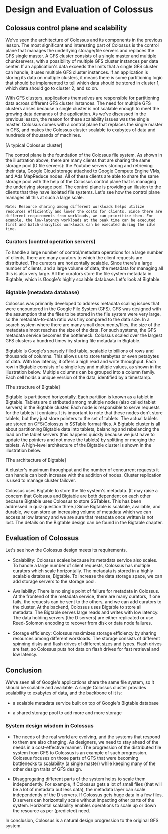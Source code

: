 # Design and Evaluation of Colossus
## Colossus control plane and scalability
We’ve seen the architecture of Colossus and its components in the previous lesson. The most significant and interesting part of Colossus is the control plane that manages the underlying storage/file servers and replaces the GFS single master. A GFS cluster consists of a single master and multiple chunkservers, with a possibility of multiple GFS cluster instances per data center. If an application's data exceeds the limits that a single GFS cluster can handle, it uses multiple GFS cluster instances. If an application is storing its data on multiple clusters, it means there is some partitioning logic that should be implemented to tell which data should be stored in cluster 1, which data should go to cluster 2, and so on.

With GFS clusters, applications themselves are responsible for partitioning data across different GFS cluster instances. The need for multiple GFS clusters arises because a single cluster is not scalable enough to meet the growing data demands of the application. As we’ve discussed in the previous lesson, the reason for these scalability issues was the single master. Colossus comes with a control plane that replaces the single master in GFS, and makes the Colossus cluster scalable to exabytes of data and hundreds of thousands of machines.

[A typical Colossus cluster]

The control plane is the foundation of the Colossus file system. As shown in the illustration above, there are many clients that are sharing the same storage pool (D file servers): the Youtube servers storing and retrieving their data, Google Cloud storage attached to Google Compute Engine VMs, and Ads MapReduce nodes. All of these clients are able to share the same storage pool with the help of the Colossus control plane that is managing the underlying storage pool. The control plane is providing an illusion to the clients that they have isolated file systems. Let's see how the control plane manages all this at such a large scale.
```
Note: Resource sharing among different workloads helps utilize resources efficiently and lower the costs for clients. Since there are different requirements from workloads, we can prioritize them. For example, the low-latency workloads at the peak time can be executed first and batch-analytics workloads can be executed during the idle time.
```
### Curators (control operation servers)
To handle a large number of control/metadata operations for a large number of clients, there are many curators to which the client requests are distributed. The curators are horizontally scalable. Since there’s a large number of clients, and a large volume of data, the metadata for managing all this is also very large. All the curators store the file system metadata in Bigtable, which is Google's highly scalable database. Let's look at Bigtable.

### Bigtable (metadata database)
Colossus was primarily developed to address metadata scaling issues that were encountered in the Google File System (GFS). GFS was designed with the assumption that the files to be stored in the file system were very large, so the metadata-to-data ratio was tiny compared to the data size. In a search system where there are many small documents/files, the size of the metadata almost reaches the size of the data. For such systems, the GFS metadata service becomes the bottleneck. Colossus scaled over the largest GFS clusters a hundred times by storing file metadata in Bigtable.

Bigtable is Google’s sparsely filled table, scalable to billions of rows and thousands of columns. This allows us to store terabytes or even petabytes of data. With low latency, it offers a high read and write throughput. Each row in Bigtable consists of a single key and multiple values, as shown in the illustration below. Multiple columns can be grouped into a column family. Each cell holds a unique version of the data, identified by a timestamp.

[The structure of Bigtable]

Bigtable is partitioned horizontally. Each partition is known as a tablet in Bigtable. Tablets are distributed among multiple nodes (also called tablet servers) in the Bigtable cluster. Each node is responsible to serve requests for the tablets it contains. It is important to note that these nodes don't store tablets, but they just store pointers to the set of tablets. The actual tablets are stored on GFS/Colossus in SSTable format files. A Bigtable cluster is all about partitioning Bigtable data into tablets, balancing and rebalancing the load on the tablet servers (this happens quickly because we just have to update the pointers and not move the tablets) by splitting or merging the tablets. A high-level architecture of the Bigtable cluster is shown in the illustration below.

[The architecture of Bigtable]

A cluster's maximum throughput and the number of concurrent requests it can handle can both increase with the addition of nodes. Cluster replication is used to manage cluster failover.

Colossus uses Bigtable to store the file system's metadata. (It may raise a concern that Colossus and Bigtable are both dependent on each other because Bigtable uses Colossus to store SSTables. This has been addressed in quiz question three.) Since Bigtable is scalable, available, and durable, we can store an increasing volume of metadata which we can access at low latency and we are sure that metadata once written is not lost. The details on the Bigtable design can be found in the Bigtable chapter.


## Evaluation of Colossus
Let's see how the Colossus design meets its requirements.

- Scalability: Colossus scales because its metadata service also scales. To handle a large number of client requests, Colossus has multiple curators which scale horizontally. The metadata is stored in a highly scalable database, Bigtable. To increase the data storage space, we can add storage servers to the storage pool.

- Availability: There is no single point of failure for metadata in Colossus. At the frontend of the metadata service, there are many curators, if one fails, the requests can be sent to the others, and we can add curators to the cluster. At the backend, Colossus uses Bigtable to store all metadata. The Bigtable serves large reads and writes with low latency. The data holding servers (the D servers) are either replicated or use Reed-Solomon encoding to recover from disk or data node failures.

- Storage efficiency: Colossus maximizes storage efficiency by sharing resources among different workloads. The storage consists of different spinning disks and flash drives of different sizes and types. Flash drives are fast, so Colossus puts hot data on flash drives for fast retrieval and low latency.

## Conclusion
We’ve seen all of Google's applications share the same file system, so it should be scalable and available. A single Colossus cluster provides scalability to exabytes of data, and the backbone of it is:

- a scalable metadata service built on top of Google's Bigtable database

- a shared storage pool to add more and more storage

### System design wisdom in Colossus
- The needs of the real world are evolving, and the systems that respond to them are also changing. As designers, we need to stay ahead of the needs in a cost-effective manner. The progression of the distributed file system from GFS to Colossus is an example of such progression. Colossus focuses on those parts of GFS that were becoming bottlenecks to scalability (a single master) while keeping many of the other design traits of GFS design.

- Disaggregating different parts of the system helps to scale them independently. For example, if Colossus gets a lot of small files (that will be a lot of metadata but less data), the metadata layer can scale independently of the D servers. If Colossus gets huge data in a few files, D servers can horizontally scale without impacting other parts of the system. Horizontal scalability enables operations to scale up or down the resource as per (predicted) need.

In conclusion, Colossus is a natural design progression to the original GFS system.
